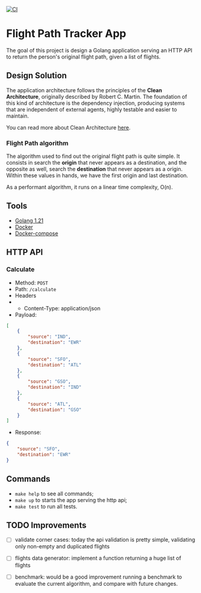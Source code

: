[![CI](https://github.com/tonytcb/flight-path-tracker/actions/workflows/makefile.yml/badge.svg)](https://github.com/tonytcb/flight-path-tracker/actions/workflows/makefile.yml)

# Flight Path Tracker App

The goal of this project is design a Golang application serving an HTTP API to return the person's original flight path, given a list of flights.

## Design Solution

The application architecture follows the principles of the **Clean Architecture**, originally described by Robert C. Martin. The foundation of this kind of architecture is the dependency injection, producing systems that are independent of external agents, highly testable and easier to maintain.

You can read more about Clean Architecture [here](https://blog.cleancoder.com/uncle-bob/2012/08/13/the-clean-architecture.html).

### Flight Path algorithm

The algorithm used to find out the original flight path is quite simple. It consists in search the **origin** that never appears as a destination, and the opposite as well, search the **destination** that never appears as a origin. Within these values in hands, we have the first origin and last destination.

As a performant algorithm, it runs on a linear time complexity, O(n).

## Tools

- [Golang 1.21](https://go.dev/)
- [Docker](https://www.docker.com/)
- [Docker-compose](https://docs.docker.com/compose/)

## HTTP API

### Calculate

- Method: `POST`
- Path: `/calculate`
- Headers
- - Content-Type: application/json
- Payload:
```json
[
    {
        "source": "IND",
        "destination": "EWR"
    },
    {
        "source": "SFO",
        "destination": "ATL"
    },
    {
        "source": "GSO",
        "destination": "IND"
    },
    {
        "source": "ATL",
        "destination": "GSO"
    }
]
```
- Response:
```json
{
    "source": "SFO",
    "destination": "EWR"
}
```

## Commands

- `make help` to see all commands;
- `make up` to starts the app serving the http api;
- `make test` to run all tests.

## TODO Improvements

- [ ] validate corner cases: today the api validation is pretty simple, validating only non-empty and duplicated flights
- [ ] flights data generator: implement a function returning a huge list of flights
- [ ] benchmark: would be a good improvement running a benchmark to evaluate the current algorithm, and compare with future changes.

 
